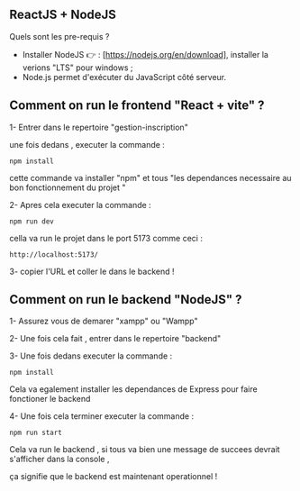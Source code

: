 ## ReactJS + NodeJS

Quels sont les pre-requis ?

-  Installer NodeJS 👉 : [https://nodejs.org/en/download], installer la verions "LTS" pour windows ;
-  Node.js permet d'exécuter du JavaScript côté serveur.

## Comment on run le frontend "React + vite" ?

1- Entrer dans le repertoire "gestion-inscription"

une fois dedans , executer la commande :

```
npm install
```

cette commande va installer "npm" et tous "les dependances necessaire au bon fonctionnement du projet "

2- Apres cela executer la commande :

```
npm run dev
```

cella va run le projet dans le port 5173 comme ceci :

```
http://localhost:5173/
```

3- copier l'URL et coller le dans le backend !

## Comment on run le backend "NodeJS" ?

1- Assurez vous de demarer "xampp" ou "Wampp"

2- Une fois cela fait , entrer dans le repertoire "backend"

3- Une fois dedans executer la commande :

```
npm install
```

Cela va egalement installer les dependances de Express pour faire fonctioner le backend

4- Une fois cela terminer executer la commande :

```
npm run start
```

Cela va run le backend , si tous va bien une message de succees devrait s'afficher dans la console ,

ça signifie que le backend est maintenant operationnel !
